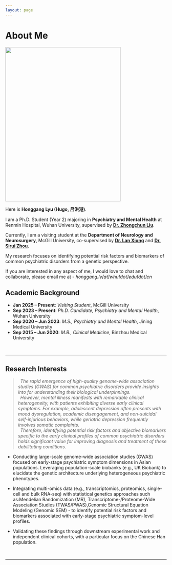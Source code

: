 ```yaml
---
layout: page
---
```


# About Me

<img src="https://hugolyu.github.io/honggang.jpg" class="floatpic" width="360" height="480">

Here is **Honggang Lyu (Hugo, 吕洪港)**.

I am a Ph.D. Student (Year 2) majoring in **Psychiatry and Mental Health** at Renmin Hospital, Wuhan University, supervised by [**Dr. Zhongchun Liu**](https://www.researchgate.net/profile/Zhongchun-Liu-2). 

Currently, I am a visiting student at the **Department of Neurology and Neurosurgery**, McGill University, co-supervised by [**Dr. Lan Xiong**](https://www.mcgill.ca/neuro/lan-xiong-md-phd) and [**Dr. Sirui Zhou**](https://szhoulab.github.io/). 

My research focuses on identifying potential risk factors and biomarkers of common psychiatric disorders from a genetic perspective.

If you are interested in any aspect of me, I would love to chat and collaborate, please email me at - *honggang.lv[at]whu[dot]edu[dot]cn*
<br>

## Academic Background

- **Jan 2025 – Present**: *Visiting Student*, McGill University
- **Sep 2023 – Present**: *Ph.D. Candidate, Psychiatry and Mental Health*, Wuhan University
- **Sep 2020 – Jun 2023**: *M.S., Psychiatry and Mental Health*, Jining Medical University
- **Sep 2015 – Jun 2020**: *M.B., Clinical Medicine*, Binzhou Medical University
<br>

---

## Research Interests

> *&ensp;The rapid emergence of high-quality genome-wide association studies (GWAS) for common psychiatric disorders provide insights into for understanding their biological underpinnings. 
> <br> &ensp;However, mental illness manifests with remarkable clinical heterogeneity, with patients exhibiting diverse early clinical symptoms. For example, adolescent depression often presents with mood dysregulation, academic disengagement, and non-suicidal self-injurious behaviors, while geriatric depression frequently involves somatic complaints. 
> <br>&ensp;Therefore, identifying potential risk factors and objective biomarkers specific to the early clinical profiles of common psychiatric disorders holds significant value for improving diagnosis and treatment of these debilitating conditions.*

- Conducting large-scale genome-wide association studies (GWAS) focused on early-stage psychiatric symptom dimensions in Asian populations. Leveraging population-scale biobanks (e.g., UK Biobank) to elucidate the genetic architecture underlying heterogeneous psychiatric phenotypes.

- Integrating multi-omics data (e.g., transcriptomics, proteomics, single-cell and bulk RNA-seq) with statistical genetics approaches such as:Mendelian Randomization (MR), Transcriptome-/Proteome-Wide Association Studies (TWAS/PWAS),Genomic Structural Equation Modeling (Genomic SEM) - to identify potential risk factors and biomarkers associated with early-stage psychiatric symptom-level profiles.

- Validating these findings through downstream experimental work and independent clinical cohorts, with a particular focus on the Chinese Han population.
<br>

---
